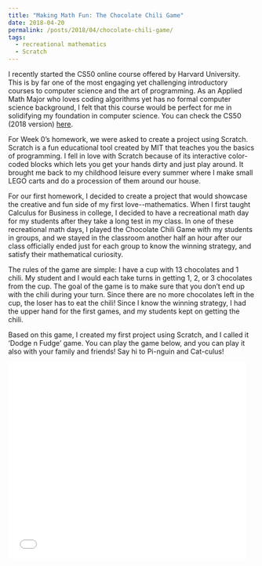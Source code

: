 ```yaml
---
title: "Making Math Fun: The Chocolate Chili Game"
date: 2018-04-20
permalink: /posts/2018/04/chocolate-chili-game/
tags:
  - recreational mathematics
  - Scratch
---
```


I recently started the CS50 online course offered by Harvard University. This is by far one of the most engaging yet challenging introductory courses to computer science and the art of programming. As an Applied Math Major who loves coding algorithms yet has no formal computer science background, I felt that this course would be perfect for me in solidifying my foundation in  computer science. You can check the CS50 (2018 version) [here](https://courses.edx.org/courses/course-v1:HarvardX+CS50+X/course/).

For Week 0’s homework, we were asked to create a project using Scratch. Scratch is a fun educational tool created by MIT that teaches you the basics of programming. I fell in love with Scratch because of its interactive color-coded blocks which lets you get your hands dirty and just play around. It brought me back to my childhood leisure every summer where I make small LEGO carts and do a procession of them around our house.

For our first homework, I decided to create a project that would showcase the creative and fun side of my first love--mathematics. When I first taught Calculus for Business in college, I decided to have a recreational math day for my students after they take a long test in my class. In one of these recreational math days, I played the Chocolate Chili Game with my students in groups, and we stayed in the classroom another half an hour after our class officially ended just for each group to know the winning strategy, and satisfy their mathematical curiosity.

The rules of the game are simple: I have a cup with 13 chocolates and 1 chili. My student and I would each take turns in getting 1, 2, or 3 chocolates from the cup. The goal of the game is to make sure that you don’t end up with the chili during your turn. Since there are no more chocolates left in the cup, the loser has to eat the chili! Since I know the winning strategy, I had the upper hand for the first games, and my students kept on getting the chili.

Based on this game, I created my first project using Scratch, and I called it ‘Dodge n Fudge’ game. You can play the game below, and you can play it also with your family and friends! Say hi to Pi-nguin and Cat-culus!

<iframe allowtransparency="true" width="485" height="402" src="//scratch.mit.edu/projects/embed/217318385/?autostart=false" frameborder="0" allowfullscreen></iframe>

